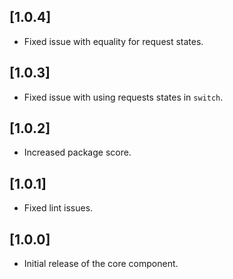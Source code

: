## [1.0.4]

* Fixed issue with equality for request states.

## [1.0.3]

* Fixed issue with using requests states in `switch`.

## [1.0.2]

* Increased package score.

## [1.0.1]

* Fixed lint issues.

## [1.0.0]

* Initial release of the core component.
